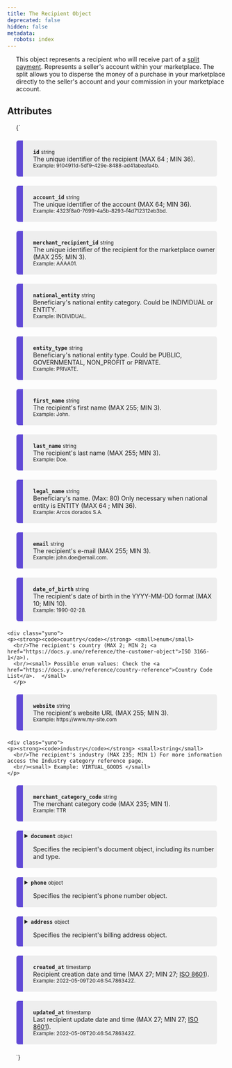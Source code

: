 ```yaml
---
title: The Recipient Object
deprecated: false
hidden: false
metadata:
  robots: index
---
```

This object represents a recipient who will receive part of a [split payment](doc:split-payments-marketplace). Represents a seller's account within your marketplace. The split allows you to disperse the money of a purchase in your marketplace directly to the seller's account and your commission in your marketplace account.

## Attributes

<HTMLBlock>{`
<div>
  <div class="yuno">
    <p><strong><code>id</code></strong> <small>string</small>
      <br/>The unique identifier of the recipient (MAX 64 ; MIN 36).
      <br/><small> Example: 9104911d-5df9-429e-8488-ad41abea1a4b. </small>
    </p>	
  </div>
  
  <div class="yuno">
  <p><strong><code>account_id</code></strong> <small>string</small>
    <br />The unique identifier of the account (MAX 64; MIN 36).
    <br/><small> Example: 4323f8a0-7699-4a5b-8293-f4d712312eb3bd. </small>
    </p>
	</div>
  
  <div class="yuno">
    <p><strong><code>merchant_recipient_id</code></strong> <small>string</small>
      <br/>The unique identifier of the recipient for the marketplace owner (MAX 255; MIN 3).
      <br/><small> Example: AAAA01. </small>
    </p>	
  </div>
  
  <div class="yuno">
    <p><strong><code>national_entity</code></strong> <small>string</small>
      <br/>Beneficiary's national entity category. Could be INDIVIDUAL or ENTITY.
      <br/><small> Example: INDIVIDUAL. </small>
    </p>	
  </div>
  <div class="yuno">
    <p><strong><code>entity_type</code></strong> <small>string</small>
      <br/>Beneficiary's national entity type. Could be PUBLIC, GOVERNMENTAL, NON_PROFIT or PRIVATE.
      <br/><small> Example: PRIVATE. </small>
    </p>	
  </div>
  
  <div class="yuno">
    <p><strong><code>first_name</code></strong> <small>string</small>
      <br/>The recipient's first name (MAX 255; MIN 3).
      <br/><small> Example: John. </small>
    </p>	
  </div>
  
  <div class="yuno">
    <p><strong><code>last_name</code></strong> <small>string</small>
      <br/>The recipient's last name (MAX 255; MIN 3).
      <br/><small> Example: Doe. </small>
    </p>	
  </div>
  
  <div class="yuno">
    <p><strong><code>legal_name</code></strong> <small>string</small>
      <br/>Beneficiary's name. (Max: 80) Only necessary when national entity is ENTITY (MAX 64 ; MIN 36).
      <br/><small> Example: Arcos dorados S.A. </small>
    </p>	
  </div>
  
  <div class="yuno">
    <p><strong><code>email</code></strong> <small>string</small>
      <br/>The recipient's e-mail (MAX 255; MIN 3).
      <br/><small> Example: john.doe@email.com. </small>
    </p>	
  </div>
 <div class="yuno">
    <p><strong><code>date_of_birth</code></strong> <small>string</small>
      <br/>The recipient's date of birth in the YYYY-MM-DD format (MAX 10; MIN 10).
      <br/><small> Example: 1990-02-28. </small>
    </p>	
  </div>
  
    <div class="yuno">
    <p><strong><code>country</code></strong> <small>enum</small>
      <br/>The recipient's country (MAX 2; MIN 2; <a href="https://docs.y.uno/reference/the-customer-object">ISO 3166-1</a>).
      <br/><small> Possible enum values: Check the <a href="https://docs.y.uno/reference/country-reference">Country Code List</a>.  </small>
      </p>	
  </div>
  
  <div class="yuno">
    <p><strong><code>website</code></strong> <small>string</small>
      <br/>The recipient's website URL (MAX 255; MIN 3).
      <br/><small> Example: https://www.my-site.com </small>
    </p>	
  </div>
  
    <div class="yuno">
    <p><strong><code>industry</code></strong> <small>string</small>
      <br/>The recipient's industry (MAX 235; MIN 1) For more information access the Industry category reference page.
      <br/><small> Example: VIRTUAL_GOODS </small>
    </p>	
  </div>
  
   <div class="yuno">
    <p><strong><code>merchant_category_code</code></strong> <small>string</small>
      <br/>The merchant category code (MAX 235; MIN 1).
      <br/><small> Example: TTR </small>
    </p>	
  </div>

  <details class="yuno">
    <summary><strong><code>document</code></strong> <small>object</small>
      <br/><p>Specifies the recipient's document object, including its number and type.</p>
    </summary>
    <div>
      <p><strong><code>document_number</code></strong> <small>string</small>
        <br/>The recipient's document number (MAX 40; MIN 3).
        <br/><small> Example: 1093333333.  </small>  </p>
      </p>
      <p><strong><code>document_type</code></strong> <small>enum</small>
        <br/>The recipient's document type (MAX 6, MIN 2).
        <br/><small> Possible enum values: Check the <a href="https://docs.y.uno/reference/the-customer-object#document-type-list">Document Type List</a>.  </small>
    </p>
    </div>
  </details>
  
  <details class="yuno">
    <summary><strong><code>phone</code></strong> <small>object</small>
      <br/><p>Specifies the recipient's phone number object.</p>
    </summary>
    <div>
      <p><strong><code>country_code</code></strong> <small>string</small>
        <br/>The country code of the recipient's phone (MAX 3; MIN 2).
        <br/><small> Example: 57.  </small>  
      </p>
      <p><strong><code>number</code></strong> <small>string</small>
        <br/>The recipient's phone number, without the country code (MAX 32; MIN 1).
        <br/><small> Example: 3132450765.  </small>  
      </p>
    </div>
  </details>
  
  <details class="yuno">
    <summary><strong><code>address</code></strong> <small>object</small>
      <br/><p>Specifies the recipient's billing address object.</p>
    </summary>
    <div>
      <p><strong><code>address_line_1</code></strong> <small>string</small>
        <br/>The primary billing address line of the recipient (MAX 255; MIN 3).
        <br/><small> Example: Calle 34 # 56 - 78.  </small>  
      </p>
      <p><strong><code>address_line_2</code></strong> <small>string</small>
        <br/>The secondary billing address line of the recipient (MAX 255; MIN 3).
        <br/><small> Example: Apartamento 502, Torre I. </small>  
      </p>
      <p><strong><code>city</code></strong> <small>string</small>
        <br/>The city considered for the billing address (MAX 255; MIN 3).
        <br/><small> Example: Bogotá.  </small>  
      </p>
      <p><strong><code>country</code></strong> <small>enum</small>
        <br/>The country considered for the billing address (MAX 2; MIN 2; <a href="https://docs.y.uno/reference/the-customer-object">ISO 3166-1</a>).
        <br/><small> Possible enum values: Check the <a href="https://docs.y.uno/reference/country-reference">Country Code List</a>.</small>
      </p>
      <p><strong><code>state</code></strong> <small>string</small>
        <br/>The state considered for the billing address (MAX 255; MIN 3).
        <br/><small> Example: Cundinamarca.  </small>  
      </p>  
      <p><strong><code>zip_code</code></strong> <small>string</small>
        <br/>The zipcode considered for the billing address (MAX 11; MIN 4).
        <br/><small> Example: 111111.  </small>  
      </p>  
    </div>
  </details>
  
  
  <div class="yuno">
    <p><strong><code>created_at</code></strong> <small>timestamp</small>
      <br/>Recipient creation date and time (MAX 27; MIN 27; <a href="https://en.wikipedia.org/wiki/ISO_8601">ISO 8601</a>).
      <br/><small> Example: 2022-05-09T20:46:54.786342Z.  </small>
    </p>	
  </div>
  
  <div class="yuno">
    <p><strong><code>updated_at</code></strong> <small>timestamp</small>
      <br/>Last recipient update date and time (MAX 27; MIN 27; <a href="https://en.wikipedia.org/wiki/ISO_8601">ISO 8601</a>).
      <br/><small> Example: 2022-05-09T20:46:54.786342Z.  </small>
</p>	
  </div>
  
</div>

<style>
  :root {
    --yuno-main-color: #614AD6;
    --yellow: #CEE65A;
  }
  details {
    display: flex;
    overflow: hidden;
  }
    p {
      margin-left: 20px;
    }
    .yuno {
   	  --highlight: var(#eee) ;
    	background: #eee;
      margin: 1.5em;
      border-radius: 5px;
      border-left: 15px solid var(--yuno-main-color);
      padding: 0.25em;
    }
</style>
`}</HTMLBlock>